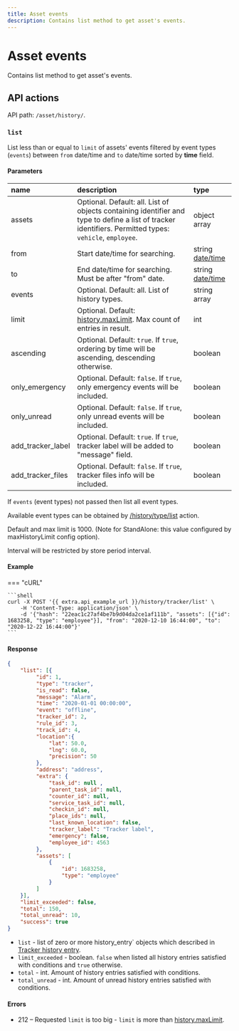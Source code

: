 ```yaml
---
title: Asset events
description: Contains list method to get asset's events.
---
```


# Asset events

Contains list method to get asset's events.


## API actions

API path: `/asset/history/`.

### `list`

List less than or equal to `limit` of assets' events filtered by event types (`events`) between `from` date/time 
and `to` date/time sorted by **time** field. 

#### Parameters

| name              | description                                                                                                                                             | type                                                                    |
|:------------------|:--------------------------------------------------------------------------------------------------------------------------------------------------------|:------------------------------------------------------------------------|
| assets            | Optional. Default: all. List of objects containing identifier and type to define a list of tracker identifiers. Permitted types: `vehicle`, `employee`. | object array                                                            |
| from              | Start date/time for searching.                                                                                                                          | string [date/time](../../../getting-started/introduction.md#data-types) |
| to                | End date/time for searching. Must be after "from" date.                                                                                                 | string [date/time](../../../getting-started/introduction.md#data-types) |
| events            | Optional. Default: all. List of history types.                                                                                                          | string array                                                            |
| limit             | Optional. Default: [history.maxLimit](../dealer.md). Max count of entries in result.                                                                    | int                                                                     |
| ascending         | Optional. Default: `true`. If `true`, ordering by time will be ascending, descending otherwise.                                                         | boolean                                                                 |
| only_emergency    | Optional. Default: `false`. If `true`, only emergency events will be included.                                                                          | boolean                                                                 |
| only_unread       | Optional. Default: `false`. If `true`, only unread events will be included.                                                                             | boolean                                                                 |
| add_tracker_label | Optional. Default: `true`. If `true`, tracker label will be added to "message" field.                                                                   | boolean                                                                 |
| add_tracker_files | Optional. Default: `false`. If `true`, tracker files info will be included.                                                                             | boolean                                                                 |

If `events` (event types) not passed then list all event types.

Available event types can be obtained by [/history/type/list](./history_type.md#list) action.

Default and max limit is 1000. (Note for StandAlone: this value configured by maxHistoryLimit config option).

Interval will be restricted by store period interval.

#### Example

=== "cURL"

    ```shell
    curl -X POST '{{ extra.api_example_url }}/history/tracker/list' \
        -H 'Content-Type: application/json' \
        -d '{"hash": "22eac1c27af4be7b9d04da2ce1af111b", "assets": [{"id": 1683258, "type": "employee"}], "from": "2020-12-10 16:44:00", "to": "2020-12-22 16:44:00"}'
    ```

#### Response

```json
{
    "list": [{
         "id": 1,
         "type": "tracker",
         "is_read": false,
         "message": "Alarm",
         "time": "2020-01-01 00:00:00",
         "event": "offline",
         "tracker_id": 2,
         "rule_id": 3,
         "track_id": 4,
         "location":{ 
             "lat": 50.0,
             "lng": 60.0,
             "precision": 50
         },
         "address": "address",
         "extra": {
             "task_id": null ,
             "parent_task_id": null,
             "counter_id": null,
             "service_task_id": null,
             "checkin_id": null,
             "place_ids": null,
             "last_known_location": false,
             "tracker_label": "Tracker label",
             "emergency": false,
             "employee_id": 4563
         },
         "assets": [
             {
                 "id": 1683258,
                 "type": "employee"
             }
         ]
    }],
    "limit_exceeded": false,
    "total": 150,
    "total_unread": 10,
    "success": true
}
```

* `list` - list of zero or more history_entry` objects which described in [Tracker history entry](./index.md#tracker-history-entry). 
* `limit_exceeded` - boolean. `false` when listed all history entries satisfied with conditions and `true` otherwise.
* `total` - int. Amount of history entries satisfied with conditions.
* `total_unread` - int. Amount of unread history entries satisfied with conditions.

#### Errors

* 212 – Requested `limit` is too big - `limit` is more than [history.maxLimit](../dealer.md).
